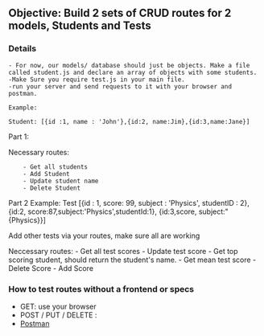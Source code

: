 
## Objective: Build 2 sets of CRUD routes for 2 models, Students and Tests

### Details

	- For now, our models/ database should just be objects. Make a file called student.js and declare an array of objects with some students.
	-Make Sure you require test.js in your main file. 
	-run your server and send requests to it with your browser and postman. 

	Example:

    Student: [{id :1, name : 'John'},{id:2, name:Jim},{id:3,name:Jane}]

Part 1: 

 Necessary routes:

		- Get all students
		- Add Student
		- Update student name
		- Delete Student


Part 2
Example:
		Test [{id : 1, score: 99, subject : 'Physics', studentID : 2},{id:2, score:87,subject:'Physics',studentId:1}, {id:3,score, subject:"{Physics}}]

Add other tests via your routes, make sure all are working

Neccessary routes:
		- Get all test scores
			- Update test score
			- Get top scoring student, should return the student's name. 
			- Get mean test score 
			- Delete Score
			- Add Score


### How to test routes without a frontend or specs
- GET: use your browser
- POST / PUT / DELETE :
 - [Postman](https://www.getpostman.com/)
